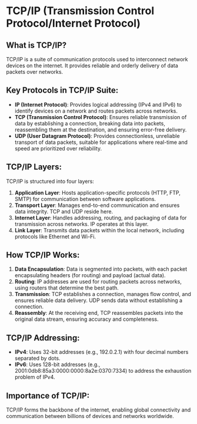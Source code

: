 # TCP/IP (Transmission Control Protocol/Internet Protocol)

## What is TCP/IP?
TCP/IP is a suite of communication protocols used to interconnect network devices on the internet. It provides reliable and orderly delivery of data packets over networks.

## Key Protocols in TCP/IP Suite:
- **IP (Internet Protocol)**: Provides logical addressing (IPv4 and IPv6) to identify devices on a network and routes packets across networks.
- **TCP (Transmission Control Protocol)**: Ensures reliable transmission of data by establishing a connection, breaking data into packets, reassembling them at the destination, and ensuring error-free delivery.
- **UDP (User Datagram Protocol)**: Provides connectionless, unreliable transport of data packets, suitable for applications where real-time and speed are prioritized over reliability.

## TCP/IP Layers:
TCP/IP is structured into four layers:
1. **Application Layer**: Hosts application-specific protocols (HTTP, FTP, SMTP) for communication between software applications.
2. **Transport Layer**: Manages end-to-end communication and ensures data integrity. TCP and UDP reside here.
3. **Internet Layer**: Handles addressing, routing, and packaging of data for transmission across networks. IP operates at this layer.
4. **Link Layer**: Transmits data packets within the local network, including protocols like Ethernet and Wi-Fi.

## How TCP/IP Works:
1. **Data Encapsulation**: Data is segmented into packets, with each packet encapsulating headers (for routing) and payload (actual data).
2. **Routing**: IP addresses are used for routing packets across networks, using routers that determine the best path.
3. **Transmission**: TCP establishes a connection, manages flow control, and ensures reliable data delivery. UDP sends data without establishing a connection.
4. **Reassembly**: At the receiving end, TCP reassembles packets into the original data stream, ensuring accuracy and completeness.

## TCP/IP Addressing:
- **IPv4**: Uses 32-bit addresses (e.g., 192.0.2.1) with four decimal numbers separated by dots.
- **IPv6**: Uses 128-bit addresses (e.g., 2001:0db8:85a3:0000:0000:8a2e:0370:7334) to address the exhaustion problem of IPv4.

## Importance of TCP/IP:
TCP/IP forms the backbone of the internet, enabling global connectivity and communication between billions of devices and networks worldwide.

